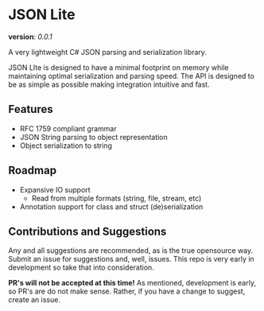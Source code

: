 ﻿# JSON Lite
__version__: _0.0.1_

A very lightweight C# JSON parsing and serialization library.

JSON LIte is designed to have a minimal footprint on memory while maintaining optimal serialization and parsing speed. The API is designed to be as simple as possible making integration intuitive and fast.

## Features
* RFC 1759 compliant grammar
* JSON String parsing to object representation
* Object serialization to string

## Roadmap
* Expansive IO support
    * Read from multiple formats (string, file, stream, etc)
* Annotation support for class and struct (de)serialization

## Contributions and Suggestions
Any and all suggestions are recommended, as is the true opensource way. Submit an issue for suggestions and, well, issues. This repo is very early in development so take that into consideration.

**PR's will not be accepted at this time!** As mentioned, development is early, so PR's are do not make sense. Rather, if you have a change to suggest, create an issue.